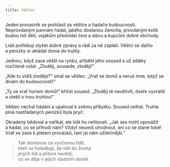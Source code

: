 ```yaml
---
title: Věštec
---
```


  

Jeden provazník se prohlásil za věštce a hadače budoucnosti. Neprovdaným pannám hádal, jakého dostanou ženicha, provdaným kolik budou mít dětí, vojákům předvídal čest a slávu a kupcům dobré obchody.

Lidé potřebují slyšet dobré zprávy a rádi za ně zaplatí. Věštci se dařilo a penízky si ukládal doma do truhly.

Jednou, když zase věštil na rynku, přiběhl jeho soused a už zdálky rozčileně volal: „Zloději, sousede, zloději!“

„Kde tu vidíš zloděje?“ smál se věštec. „Vrať se domů a neruš mne, když se dívám do budoucnosti!“

„Ty se vrať honem domů!“ křičel soused. „Zloději tě navštívili, dveře vyvrátili a utekli s tvou truhlou!“

Věštec nechal hádání a upaloval k svému příbytku. Soused nelhal. Truhla plná nastřádaných penízků byla pryč.

Okradený bědoval a naříkal, ale lidé ho nelitovali. „Jak ses mohl opovážit a hádat, co se přihodí nám? Vždyť neumíš uhodnout, ani co se stane tobě! Vrať se zase k pletení provázků, tam jsi nám užitečnější.“

> Tak dostanou za vyučenou lidé,  
> kteří se holedbají, že vidí do života  
> jiných lidí a přitom nevědí,  
> co se děje v jejich vlastním domě.
